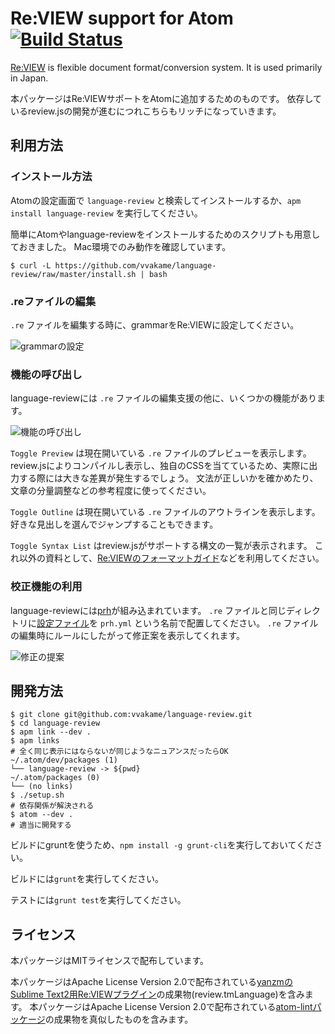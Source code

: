 # Re:VIEW support for Atom [![Build Status](https://travis-ci.org/vvakame/language-review.svg?branch=master)](https://travis-ci.org/vvakame/language-review)

[Re:VIEW](https://github.com/kmuto/review) is flexible document format/conversion system.
It is used primarily in Japan.

本パッケージはRe:VIEWサポートをAtomに追加するためのものです。
依存しているreview.jsの開発が進むにつれこちらもリッチになっていきます。

## 利用方法

### インストール方法

Atomの設定画面で `language-review` と検索してインストールするか、`apm install language-review` を実行してください。

簡単にAtomやlanguage-reviewをインストールするためのスクリプトも用意しておきました。
Mac環境でのみ動作を確認しています。

```
$ curl -L https://github.com/vvakame/language-review/raw/master/install.sh | bash
```

### .reファイルの編集

`.re` ファイルを編集する時に、grammarをRe:VIEWに設定してください。

![grammarの設定](https://raw.githubusercontent.com/vvakame/language-review/master/docs/grammar-status.png)

### 機能の呼び出し

language-reviewには `.re` ファイルの編集支援の他に、いくつかの機能があります。

![機能の呼び出し](https://raw.githubusercontent.com/vvakame/language-review/master/docs/package-menu.png)

`Toggle Preview` は現在開いている `.re` ファイルのプレビューを表示します。
review.jsによりコンパイルし表示し、独自のCSSを当てているため、実際に出力する際には大きな差異が発生するでしょう。
文法が正しいかを確かめたり、文章の分量調整などの参考程度に使ってください。

`Toggle Outline` は現在開いている `.re` ファイルのアウトラインを表示します。
好きな見出しを選んでジャンプすることもできます。

`Toggle Syntax List` はreview.jsがサポートする構文の一覧が表示されます。
これ以外の資料として、[Re:VIEWのフォーマットガイド](https://github.com/kmuto/review/blob/master/doc/format.ja.md)などを利用してください。

### 校正機能の利用

language-reviewには[prh](https://github.com/vvakame/prh#proofread-helper-)が組み込まれています。
`.re` ファイルと同じディレクトリに[設定ファイル](https://github.com/vvakame/prh/tree/master/misc)を `prh.yml` という名前で配置してください。
`.re` ファイルの編集時にルールにしたがって修正案を表示してくれます。

![修正の提案](https://raw.githubusercontent.com/vvakame/language-review/master/docs/prh-warning.png)

## 開発方法

```
$ git clone git@github.com:vvakame/language-review.git
$ cd language-review
$ apm link --dev .
$ apm links
# 全く同じ表示にはならないが同じようなニュアンスだったらOK
~/.atom/dev/packages (1)
└── language-review -> ${pwd}
~/.atom/packages (0)
└── (no links)
$ ./setup.sh
# 依存関係が解決される
$ atom --dev .
# 適当に開発する
```

ビルドにgruntを使うため、`npm install -g grunt-cli`を実行しておいてください。

ビルドには`grunt`を実行してください。

テストには`grunt test`を実行してください。

## ライセンス

本パッケージはMITライセンスで配布しています。

本パッケージはApache License Version 2.0で配布されている[yanzmのSublime Text2用Re:VIEWプラグイン](https://github.com/yanzm/ReVIEW)の成果物(review.tmLanguage)を含みます。
本パッケージはApache License Version 2.0で配布されている[atom-lintパッケージ](https://atom.io/packages/atom-lint)の成果物を真似したものを含みます。
